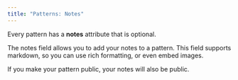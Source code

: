 ```yaml
---
title: "Patterns: Notes"
---
```


Every pattern has a **notes** attribute that is optional.

The notes field allows you to add your notes to a pattern. 
This field supports markdown, so you can use rich formatting, or even embed images.

<Note>
If you make your pattern public, your notes will also be public.
</Note>
